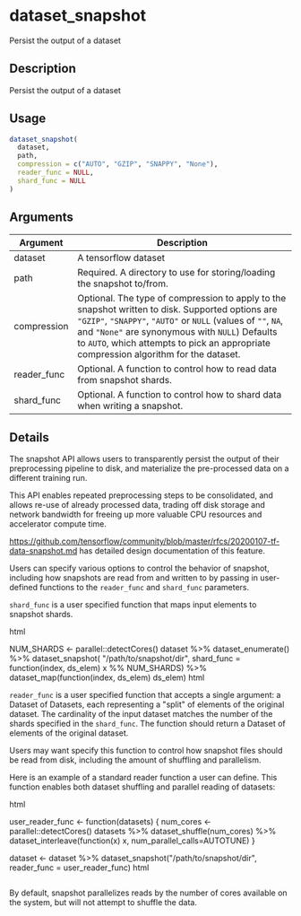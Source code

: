 # dataset_snapshot


Persist the output of a dataset




## Description

Persist the output of a dataset





## Usage
```r
dataset_snapshot(
  dataset,
  path,
  compression = c("AUTO", "GZIP", "SNAPPY", "None"),
  reader_func = NULL,
  shard_func = NULL
)
```




## Arguments


Argument      |Description
------------- |----------------
dataset | A tensorflow dataset
path | Required. A directory to use for storing/loading the snapshot to/from.
compression | Optional. The type of compression to apply to the snapshot written to disk. Supported options are ``"GZIP"``, ``"SNAPPY"``, ``"AUTO"`` or ``NULL`` (values of ``""``, ``NA``, and ``"None"`` are synonymous with ``NULL``) Defaults to ``AUTO``, which attempts to pick an appropriate compression algorithm for the dataset.
reader_func | Optional. A function to control how to read data from snapshot shards.
shard_func | Optional. A function to control how to shard data when writing a snapshot.




## Details

The snapshot API allows users to transparently persist the output of their
preprocessing pipeline to disk, and materialize the pre-processed data on a
different training run.

This API enables repeated preprocessing steps to be consolidated, and allows
re-use of already processed data, trading off disk storage and network
bandwidth for freeing up more valuable CPU resources and accelerator compute
time.

https://github.com/tensorflow/community/blob/master/rfcs/20200107-tf-data-snapshot.md
has detailed design documentation of this feature.

Users can specify various options to control the behavior of snapshot,
including how snapshots are read from and written to by passing in
user-defined functions to the ``reader_func`` and ``shard_func`` parameters.

``shard_func`` is a user specified function that maps input elements to
snapshot shards.

html<div class="sourceCode R">NUM_SHARDS <- parallel::detectCores()
dataset %>%
  dataset_enumerate() %>%
  dataset_snapshot(
    "/path/to/snapshot/dir",
    shard_func = function(index, ds_elem) x %% NUM_SHARDS) %>%
  dataset_map(function(index, ds_elem) ds_elem)
html</div>

``reader_func`` is a user specified function that accepts a single argument:
a Dataset of Datasets, each representing a "split" of elements of the
original dataset. The cardinality of the input dataset matches the
number of the shards specified in the ``shard_func``. The function
should return a Dataset of elements of the original dataset.

Users may want specify this function to control how snapshot files should be
read from disk, including the amount of shuffling and parallelism.

Here is an example of a standard reader function a user can define. This
function enables both dataset shuffling and parallel reading of datasets:

html<div class="sourceCode R">user_reader_func <- function(datasets) {
  num_cores <- parallel::detectCores()
  datasets %>%
    dataset_shuffle(num_cores) %>%
    dataset_interleave(function(x) x, num_parallel_calls=AUTOTUNE)
}

dataset <- dataset %>%
  dataset_snapshot("/path/to/snapshot/dir",
                   reader_func = user_reader_func)
html</div>

By default, snapshot parallelizes reads by the number of cores available on
the system, but will not attempt to shuffle the data.






